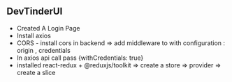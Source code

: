 ## DevTinderUI

- Created A Login Page
- Install axios
- CORS - install cors in backend => add middleware to with configuration : origin , credentials
- In axios api call pass {withCredentials: true}
- installed react-redux + @reduxjs/toolkit => create a store => provider => create a slice
